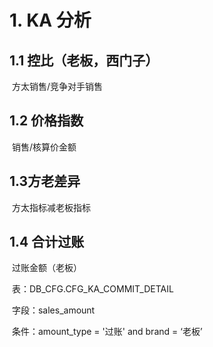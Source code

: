 # 1. KA 分析

## 1.1 控比（老板，西门子）

​	方太销售/竞争对手销售

## 1.2 价格指数

​	销售/核算价金额

## 1.3方老差异

​	方太指标减老板指标

## 1.4 合计过账

​	过账金额（老板）

​	表：DB_CFG.CFG_KA_COMMIT_DETAIL

​	字段：sales_amount

​	条件：amount_type  = '过账' and brand = ‘老板’

